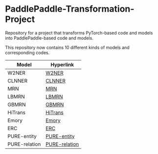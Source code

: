 # PaddlePaddle-Transformation-Project
Repository for a project that transforms PyTorch-based code and models into PaddlePaddle-based code and models.

This repository now contains 10 different kinds of models and corresponding codes.

| Model        | Hyperlink                        |
| ------------ | -------------------------------- |
| W2NER        | [W2NER](./mcan/README.md)         |
| CLNNER       | [CLNNER](./mcan/README.md)         |
| MRN          | [MRN](./QAnet/README.md)       |
| LBMRN        | [LBMRN](./BAN/README.md)           |
| GBMRN        | [GBMRN](./BAN/README.md)           |
| HiTrans      | [HiTrans](./MFB/README.md)           |
| Emory        | [Emory](./MFH/README.md)           |
| ERC          | [ERC](./MMNasNet/README.md) |
| PURE-entity  | [PURE-entity](./SongNet/README.md) |
| PURE-relation| [PURE-relation](./Guyu/README.md)   |

